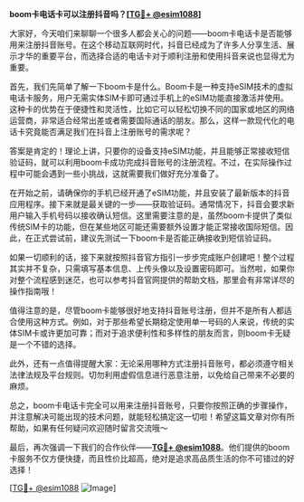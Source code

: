 **boom卡电话卡可以注册抖音吗？[[TG💪+ @esim1088](https://t.me/s/esim1088)]**

大家好，今天咱们来聊聊一个很多人都会关心的问题——boom卡电话卡是否能够用来注册抖音账号。在这个移动互联网时代，抖音已经成为了许多人分享生活、展示才华的重要平台，而选择合适的电话卡对于顺利注册和使用抖音来说也显得尤为重要。

首先，我们先简单了解一下boom卡是什么。Boom卡是一种支持eSIM技术的虚拟电话卡服务，用户无需实体SIM卡即可通过手机上的eSIM功能直接激活并使用。这种卡的优势在于便捷性和灵活性，比如它可以轻松切换不同的国家或地区的网络运营商，非常适合经常出差或者需要国际通话的朋友。那么，这样一款现代化的电话卡究竟能否满足我们在抖音上注册账号的需求呢？

答案是肯定的！理论上讲，只要你的设备支持eSIM功能，并且能够正常接收短信验证码，就可以利用boom卡成功完成抖音账号的注册流程。不过，在实际操作过程中可能会遇到一些小挑战，这就需要我们做好充分准备了。

在开始之前，请确保你的手机已经开通了eSIM功能，并且安装了最新版本的抖音应用程序。接下来就是最关键的一步——获取验证码。通常情况下，抖音会要求新用户输入手机号码以接收确认短信。这里需要注意的是，虽然boom卡提供了类似传统SIM卡的功能，但在某些地区可能还需要额外设置才能正常接收国际短信。因此，在正式尝试前，建议先测试一下boom卡是否能正确接收到短信验证码。

如果一切顺利的话，接下来就按照抖音官方指引一步步完成账户创建吧！整个过程其实并不复杂，只需填写基本信息、上传头像以及设置密码即可。当然啦，如果你对整个流程感到迷茫，也可以参考抖音官网提供的帮助文档，那里会有非常详尽的操作指南哦！

值得注意的是，尽管boom卡能够很好地支持抖音账号注册，但并不是所有人都适合使用这种方式。例如，对于那些希望长期稳定使用单一号码的人来说，传统的实体SIM卡或许更加可靠；而对于追求便利性和多样性的朋友而言，则boom卡无疑是一个不错的选择。

此外，还有一点值得提醒大家：无论采用哪种方式注册抖音账号，都必须遵守相关法律法规及平台规则。切勿利用虚假信息进行恶意注册，以免给自己带来不必要的麻烦。

总之，boom卡电话卡完全可以用来注册抖音账号，只要你按照正确的步骤操作，并注意解决可能出现的技术问题，就能轻松搞定这一切啦！希望这篇文章对你有所帮助，如果有任何疑问欢迎随时留言交流哦～

最后，再次强调一下我们的合作伙伴——**[TG💪+ @esim1088](https://t.me/s/esim1088)**。他们提供的boom卡服务不仅方便快捷，而且性价比超高，绝对是追求高品质生活的你不可错过的好选择！

[[TG💪+ @esim1088](https://t.me/s/esim1088) ![Image](https://i.postimg.cc/4NQfJmqS/Snipaste-2025-05-13-00-14-12.png)]